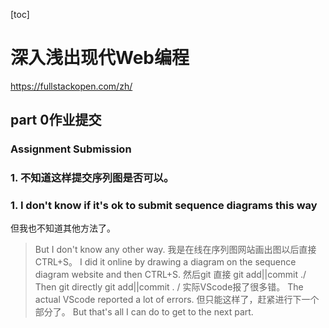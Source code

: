 [toc]
# 深入浅出现代Web编程
<https://fullstackopen.com/zh/>
## part 0作业提交
### Assignment Submission
### 1. 不知道这样提交序列图是否可以。
### 1. I don't know if it's ok to submit sequence diagrams this way
但我也不知道其他方法了。
>But I don't know any other way.
我是在线在序列图网站画出图以后直接CTRL+S。
>I did it online by drawing a diagram on the sequence diagram website and then CTRL+S.
然后git 直接 git add||commit ./
>Then git directly git add||commit . /
实际VScode报了很多错。
 The actual VScode reported a lot of errors. 
但只能这样了，赶紧进行下一个部分了。
But that's all I can do to get to the next part. 
